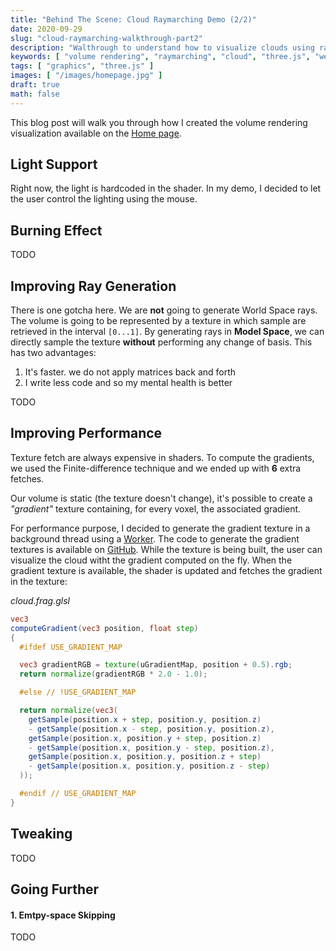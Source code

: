 ```yaml
---
title: "Behind The Scene: Cloud Raymarching Demo (2/2)"
date: 2020-09-29
slug: "cloud-raymarching-walkthrough-part2"
description: "Walthrough to understand how to visualize clouds using raymarching"
keywords: [ "volume rendering", "raymarching", "cloud", "three.js", "webgl" ]
tags: [ "graphics", "three.js" ]
images: [ "/images/homepage.jpg" ]
draft: true
math: false
---
```


This blog post will walk you through how I created the volume rendering visualization
available on the [Home page](/).

<!--more-->

## Light Support

Right now, the light is hardcoded in the shader. In my demo, I decided to let
the user control the lighting using the mouse.

## Burning Effect

TODO

## Improving Ray Generation

There is one gotcha here. We are **not** going to generate World Space rays.
The volume is going to be represented by a texture in which sample are retrieved
in the interval `[0...1]`. By generating rays in **Model Space**, we can directly
sample the texture **without** performing any change of basis. This has two advantages:

1. It's faster. we do not apply matrices back and forth
2. I write less code and so my mental health is better

TODO

## Improving Performance

Texture fetch are always expensive in shaders. To compute the gradients, we
used the Finite-difference technique and we ended up with **6** extra fetches.

Our volume is static (the texture doesn't change), it's possible to create a
_"gradient"_ texture containing, for every voxel, the associated gradient.

For performance purpose, I decided to generate the gradient texture in a background
thread using a [Worker](). The code to generate the gradient textures is available
on [GitHub](). While the texture is being built, the user can visualize the cloud
witht the gradient computed on the fly. When the gradient texture is available,
the shader is updated and fetches the gradient in the texture:

_cloud.frag.glsl_
```glsl
vec3
computeGradient(vec3 position, float step)
{
  #ifdef USE_GRADIENT_MAP

  vec3 gradientRGB = texture(uGradientMap, position + 0.5).rgb;
  return normalize(gradientRGB * 2.0 - 1.0);

  #else // !USE_GRADIENT_MAP

  return normalize(vec3(
    getSample(position.x + step, position.y, position.z)
    - getSample(position.x - step, position.y, position.z),
    getSample(position.x, position.y + step, position.z)
    - getSample(position.x, position.y - step, position.z),
    getSample(position.x, position.y, position.z + step)
    - getSample(position.x, position.y, position.z - step)
  ));

  #endif // USE_GRADIENT_MAP
}
```

## Tweaking

TODO

## Going Further

#### 1. Emtpy-space Skipping

TODO

